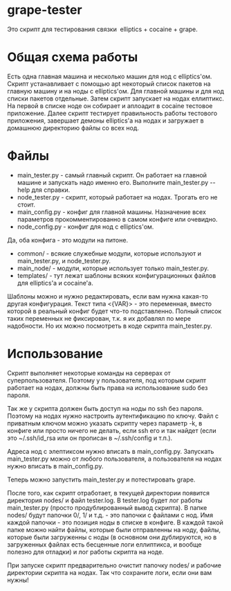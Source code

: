 grape-tester
============
Это скрипт для тестирования связки  elliptics + cocaine + grape.

Общая схема работы
==================
Есть одна главная машина и несколько машин для нод с elliptics'ом. Скрипт устанавливает с помощью
apt некоторый список пакетов на главную машину и на ноды с elliptics'ом. Для главной машины и для нод
списки пакетов отдельные. Затем скрипт запускает на нодах еллиптикс. На первой в списке ноде он
собирает и аплоадит в cocaine тестовое приложение. Далее скрипт тестирует
правильность работы тестового приложения, завершает демоны elliptics'а на нодах и загружает в
домашнюю директорию файлы со всех нод.

Файлы
=====
* main_tester.py - самый главный скрипт. Он работает на главной машине и запускать надо именно его. Выполните main_tester.py --help для справки.
* node_tester.py - скрипт, который работает на нодах. Трогать его не стоит.
* main_config.py - конфиг для главной машины. Назначение всех параметров прокомментированно в самом конфиге или очевидно.
* node_config.py - конфиг для нод с elliptics'ом.

Да, оба конфига - это модули на питоне.

* common/ - всякие служебные модули, которые используют и main_tester.py, и node_tester.py.
* main_node/ - модули, которые использует только main_tester.py.
* templates/ - тут лежат шаблоны всяких конфигурационных файлов для elliptics'а и cocaine'а.

Шаблоны можно и нужно редактировать, если вам нужна какая-то другая конфигурация.
Текст типа <{VAR}> - это переменная, вместо которой в реальный конфиг будет что-то подставленно.
Полный список таких переменных не фиксирован, т.к. я их добавлял по мере надобности. Но их можно посмотреть в коде скрипта main_tester.py.

Использование
=============
Скрипт выполняет некоторые команды на серверах от суперпользователя. Поэтому у пользователя, под
которым скрипт работает на нодах, должны быть права на использование sudo без пароля.

Так же у скрипта должен быть доступ на ноды по ssh без пароля. Поэтому на нодах нужно настроить
аутентификацию по ключу. Файл с приватным ключом можно указать скрипту через параметр -k, в конфиге
или просто ничего не делать, если ssh его и так найдет (если это ~/.ssh/id_rsa или он прописан в ~/.ssh/config и т.п.).

Адреса нод с элептиксом нужно вписать в main_config.py. Запускать main_tester.py можно от любого
пользователя, а пользователя на нодах нужно вписать в main_config.py.

Теперь можно запустить main_tester.py и потестировать grape.

После того, как скрипт отработает, в текущей директории появится директория nodes/ и файл tester.log.
В tester.log будет лог работы main_tester.py (просто продублированный вывод скрипта). В папке nodes/
будут папочки 0/, 1/ и т.д. - это папочки с файлами с нод. Имя каждой папочки - это позиция ноды в списке в конфиге.
В каждой такой папке можно найти файлы, которые были отправленны на ноду, файлы, которые были загруженны с ноды
(в основном они дублируются, но в загруженных файлах есть бесценные логи еллиптикса, и вообще полезно для отладки)
и лог работы скрипта на ноде.

При запуске скрипт предварительно очистит папочку nodes/ и рабочие директории скрипта на нодах.
Так что сохраните логи, если они вам нужны!